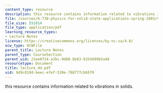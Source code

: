 ```yaml
---
content_type: resource
description: this resource contains information related to vibrations in solids.
file: /courses/6-730-physics-for-solid-state-applications-spring-2003/9d9c810dbeecefef530e788777cbb5f9_lecture_4d.pdf
file_size: 551014
file_type: application/pdf
learning_resource_types:
- Lecture Notes
license: https://creativecommons.org/licenses/by-nc-sa/4.0/
ocw_type: OCWFile
parent_title: Lecture Notes
parent_type: CourseSection
parent_uid: 21ee0f24-a3bc-9d08-bb83-835dd99b5a48
resourcetype: Document
title: lecture_4d.pdf
uid: 9d9c810d-beec-efef-530e-788777cbb5f9
---
```

this resource contains information related to vibrations in solids.